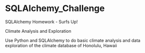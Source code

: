 <!DOCTYPE html>
<html lang="en">
<head>
    <meta charset="UTF-8">
    <meta http-equiv="X-UA-Compatible" content="IE=edge">
    <meta name="viewport" content="width=device-width, initial-scale=1.0">
    <title>SQLAlchemy_Challenge</title>
</head>
<body>
    
</body>
</html>


# SQLAlchemy_Challenge
SQLAlchemy Homework - Surfs Up!

Climate Analysis and Exploration

Use Python and SQLAlchemy to do basic climate analysis and data exploration of the climate database of Honolulu, Hawaii

